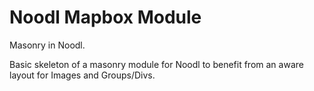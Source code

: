 # Noodl Mapbox Module

Masonry in Noodl.

Basic skeleton of a masonry module for Noodl to benefit from an aware layout for Images and Groups/Divs.


